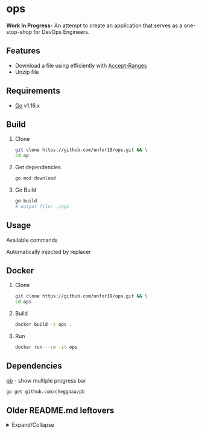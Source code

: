 # ops

**Work In Progress**- An attempt to create an application that serves as a one-stop-shop for DevOps Engineers.

## Features

- Download a file using efficiently with [Accept-Ranges](https://developer.mozilla.org/en-US/docs/Web/HTTP/Range_requests)
- Unzip file

## Requirements

- [Go](https://golang.org/doc/install) v1.16.x

## Build

1. Clone
    ```bash
    git clone https://github.com/unfor19/ops.git && \
    cd op
    ```
1. Get dependencies
   ```bash
   go mod download
   ```
1. Go Build
   ```bash
   go build
   # output file: ./ops
   ```

## Usage

Available commands

<!-- available_commands_start -->

Automatically injected by replacer

<!-- available_commands_end -->

## Docker

1. Clone
    ```bash
    git clone https://github.com/unfor19/ops.git && \
    cd ops
    ```
1. Build
   ```bash
   docker build -t ops .
   ```
2. Run
   ```bash
   docker run --rm -it ops
   ```

## Dependencies

[pb](github.com/cheggaaa/pb) - show multiple progress bar

```bash
go get github.com/cheggaaa/pb
```

## Older README.md leftovers

<details>

<summary>Expand/Collapse</summary>

# Compile command

mac

    GOOS=darwin GOARCH=amd64 go build -o download.command

windows

    GOOS=windows GOARCH=amd64 go build -o download.exe

# FIXME

* File's body download on windows is different from one on mac. (e.g. mp4)

# TODO

* Support request header


</details>